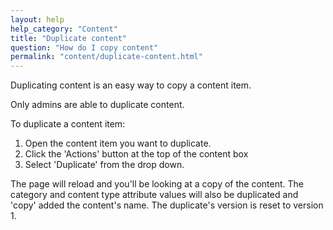 ```yaml
---
layout: help
help_category: "Content"
title: "Duplicate content"
question: "How do I copy content"
permalink: "content/duplicate-content.html"
---
```


Duplicating content is an easy way to copy a content item.

Only admins are able to duplicate content.

To duplicate a content item:

1.  Open the content item you want to duplicate.
2.  Click the \'Actions\' button at the top of the content box
3.  Select \'Duplicate\' from the drop down.

The page will reload and you\'ll be looking at a copy of the content.
The category and content type attribute values will also be duplicated
and \'copy\' added the content\'s name. The duplicate\'s version is
reset to version 1.